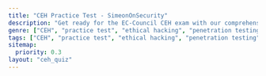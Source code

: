 ```yaml
---
title: "CEH Practice Test - SimeonOnSecurity"
description: "Get ready for the EC-Council CEH exam with our comprehensive practice test. Test your skills in ethical hacking, penetration testing, network security, and vulnerability assessment."
genre: ["CEH", "practice test", "ethical hacking", "penetration testing", "network security", "vulnerability assessment"]
tags: ["CEH", "practice test", "ethical hacking", "penetration testing", "network security", "vulnerability assessment"]
sitemap:
  priority: 0.3
layout: "ceh_quiz"
---
```

